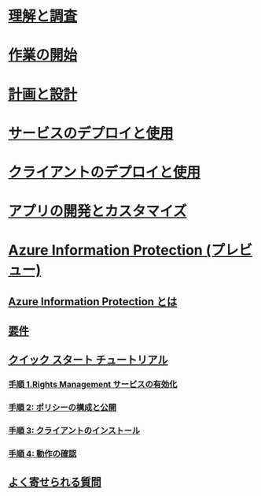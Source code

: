 # [理解と調査](/rights-management/understand-explore/azure-rights-management)
# [作業の開始](/rights-management/get-started/requirements-azure-rms)
# [計画と設計](/rights-management/plan-design/deployment-roadmap)
# [サービスのデプロイと使用](/rights-management/deploy-use/activate-service)
# [クライアントのデプロイと使用](/rights-management/rms-client/use-client)
# [アプリの開発とカスタマイズ](/rights-management/develop/developers-guide)
# [Azure Information Protection (プレビュー)](what-is-information-protection.md)
## [Azure Information Protection とは](what-is-information-protection.md)
## [要件](requirements-azure-infoprotect.md)
## [クイック スタート チュートリアル](infoprotect-quick-start-tutorial.md)
### [手順 1.Rights Management サービスの有効化](infoprotect-tutorial-step1.md)
### [手順 2: ポリシーの構成と公開](infoprotect-tutorial-step2.md)
### [手順 3: クライアントのインストール](infoprotect-tutorial-step3.md)
### [手順 4: 動作の確認](infoprotect-tutorial-step4.md)
## [よく寄せられる質問](faq.md)


<!--HONumber=Jul16_HO3-->



